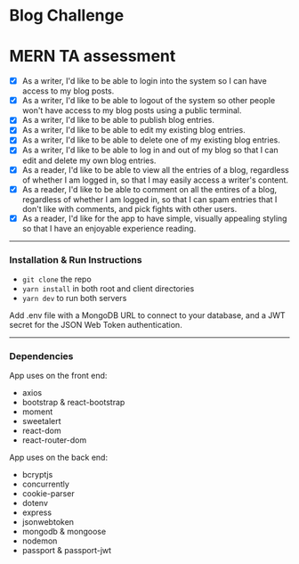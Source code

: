 # Blog Challenge

# MERN TA assessment

- [x] As a writer, I'd like to be able to login into the system so I can have access to my blog posts.
- [x] As a writer, I'd like to be able to logout of the system so other people won't have access to my blog posts using a public terminal.
- [x] As a writer, I'd like to be able to publish blog entries.
- [x] As a writer, I'd like to be able to edit my existing blog entries.
- [x] As a writer, I'd like to be able to delete one of my existing blog entries.
- [x] As a writer, I'd like to be able to log in and out of my blog so that I can edit and delete my own blog entries.
- [x] As a reader, I'd like to be able to view all the entries of a blog, regardless of whether I am logged in, so that I may easily access a writer's content.
- [x] As a reader, I'd like to be able to comment on all the entires of a blog, regardless of whether I am logged in, so that I can spam entries that I don't like with comments, and pick fights with other users.
- [x] As a reader, I'd like for the app to have simple, visually appealing styling so that I have an enjoyable experience reading.

<hr/>

### Installation & Run Instructions

- `git clone` the repo
- `yarn install` in both root and client directories
- `yarn dev` to run both servers

Add .env file with a MongoDB URL to connect to your database, and a JWT secret for the JSON Web Token authentication.

<hr/>

### Dependencies

App uses on the front end:

- axios
- bootstrap & react-bootstrap
- moment
- sweetalert
- react-dom
- react-router-dom

App uses on the back end:

- bcryptjs
- concurrently
- cookie-parser
- dotenv
- express
- jsonwebtoken
- mongodb & mongoose
- nodemon
- passport & passport-jwt
